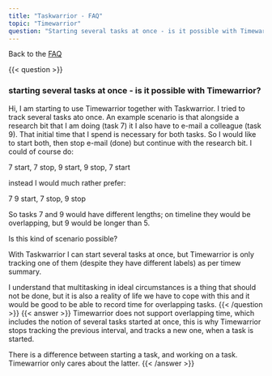 ```yaml
---
title: "Taskwarrior - FAQ"
topic: "Timewarrior"
question: "Starting several tasks at once - is it possible with Timewarrior?"
---
```


Back to the [FAQ](/support/faq)

{{< question >}}
### starting several tasks at once - is it possible with Timewarrior?

Hi, I am starting to use Timewarrior together with Taskwarrior. I tried to track several tasks ato once. An example scenario is that alongside a research bit that I am doing (task 7) it I also have to e-mail a colleague (task 9). That initial time that I spend is necessary for both tasks. So I would like to start both, then stop e-mail (done) but continue with the research bit. I could of course do:

7 start, 7 stop, 9 start, 9 stop, 7 start

instead I would much rather prefer:

7 9 start, 7 stop, 9 stop

So tasks 7 and 9 would have different lengths; on timeline they would be overlapping, but 9 would be longer than 5.

Is this kind of scenario possible? 

With Taskwarrior I can start several tasks at once, but Timewarrior is only tracking one of them (despite they have different labels) as per timew summary.

I understand that multitasking in ideal circumstances is a thing that should not be done, but it is also a reality of life we have to cope with this and it would be good to be able to record time for overlapping tasks. 
{{< /question >}}
{{< answer >}}
Timewarrior does not support overlapping time, which includes the notion of several tasks started at once, this is why Timewarrior stops tracking the previous interval, and tracks a new one, when a task is started.

There is a difference between starting a task, and working on a task.
Timewarrior only cares about the latter.
{{< /answer >}}

